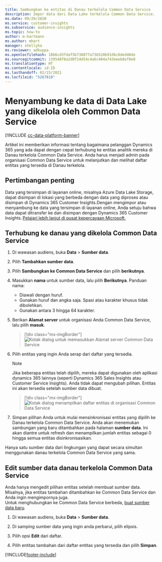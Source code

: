 ```yaml
---
title: Sambungkan ke entitas di Danau terkelola Common Data Service
description: Impor data dari Data Lake terkelola Common Data Service.
ms.date: 09/29/2020
ms.service: customer-insights
ms.subservice: audience-insights
ms.topic: how-to
author: m-hartmann
ms.author: mhart
manager: shellyha
ms.reviewer: adkuppa
ms.openlocfilehash: 18b6cd3fdaf5b738877a73b520b91dbc6ded40de
ms.sourcegitcommit: 139548f8a2d0f24d54c4a6c404a743eeeb8ef8e0
ms.translationtype: HT
ms.contentlocale: id-ID
ms.lasthandoff: 02/15/2021
ms.locfileid: "5267818"
---
```

# <a name="connect-to-data-in-a-common-data-service-managed-data-lake"></a>Menyambung ke data di Data Lake yang dikelola oleh Common Data Service

[!INCLUDE [cc-data-platform-banner](../includes/cc-data-platform-banner.md)]

Artikel ini memberikan informasi tentang bagaimana pelanggan Dynamics 365 yang ada dapat dengan cepat terhubung ke entitas analitik mereka di Danau terkelola Common Data Service. Anda harus menjadi admin pada organisasi Common Data Service untuk melanjutkan dan melihat daftar entitas yang tersedia di Danau terkelola.

## <a name="important-considerations"></a>Pertimbangan penting

Data yang tersimpan di layanan online, misalnya Azure Data Lake Storage, dapat disimpan di lokasi yang berbeda dengan data yang diproses atau disimpan di Dynamics 365 Customer Insights.Dengan mengimpor atau menyambung ke data yang tersimpan di layanan online, Anda setuju bahwa data dapat ditransfer ke dan disimpan dengan Dynamics 365 Customer Insights. [Pelajari lebih lanjut di pusat kepercayaan Microsoft.](https://www.microsoft.com/trust-center)

## <a name="connect-to-a-common-data-service-managed-lake"></a>Terhubung ke danau yang dikelola Common Data Service

1. Di wawasan audiens, buka **Data** > **Sumber data**.

2. Pilih **Tambahkan sumber data**.

3. Pilih **Sambungkan ke Common Data Service** dan pilih **berikutnya**.

4. Masukkan **nama** untuk sumber data, lalu pilih **Berikutnya**. Panduan nama: 
   - Diawali dengan huruf.
   - Gunakan huruf dan angka saja. Spasi atau karakter khusus tidak dibolehkan.
   - Gunakan antara 3 hingga 64 karakter.

5. Berikan **Alamat server** untuk organisasi Anda Common Data Service, lalu pilih **masuk**.

   > [!div class="mx-imgBorder"]
   > ![Kotak dialog untuk memasukkan Alamat server Common Data Service](media/enter-CDS-org-details.png)

6. Pilih entitas yang ingin Anda serap dari daftar yang tersedia.    

   > [!NOTE]
   > Jika beberapa entitas telah dipilih, mereka dapat digunakan oleh aplikasi dynamics 365 lainnya (seperti Dynamics 365 Sales Insights atau Customer Service Insights). Anda tidak dapat mengubah pilihan. Entitas ini akan tersedia setelah sumber data dibuat.

   > [!div class="mx-imgBorder"]
   > ![Kotak dialog menampilkan daftar entitas di organisasi Common Data Service](media/select-analytical-entities.png)

7. Simpan pilihan Anda untuk mulai mensinkronisasi entitas yang dipilih ke Danau terkelola Common Data Service. Anda akan menemukan sambungan yang baru ditambahkan pada halaman **sumber data**. Ini akan diantre untuk refresh dan menampilkan jumlah entitas sebagai 0 hingga semua entitas disinkronisasikan.

Hanya satu sumber data dari lingkungan yang dapat secara simultan menggunakan danau terkelola Common Data Service yang sama.

## <a name="edit-a-common-data-service-managed-lake-data-source"></a>Edit sumber data danau terkelola Common Data Service

Anda hanya mengedit pilihan entitas setelah membuat sumber data. Misalnya, jika entitas tambahan ditambahkan ke Common Data Service dan Anda ingin mengimpornya juga.    
Untuk menghubungkan ke Common Data Service berbeda, [buat sumber data baru](#connect-to-a-common-data-service-managed-lake).

1. Di wawasan audiens, buka **Data** > **Sumber data**.

2. Di samping sumber data yang ingin anda perbarui, pilih elipsis.

3. Pilih opsi **Edit** dari daftar.

4. Pilih entitas tambahan dari daftar entitas yang tersedia dan pilih **Simpan**.


[!INCLUDE[footer-include](../includes/footer-banner.md)]